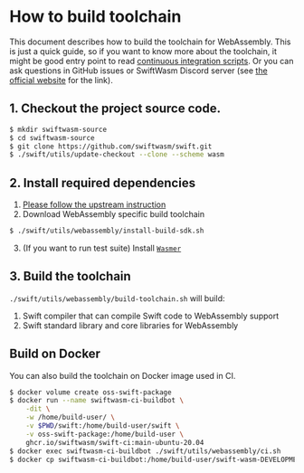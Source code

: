 # How to build toolchain

This document describes how to build the toolchain for WebAssembly.
This is just a quick guide, so if you want to know more about the toolchain, it might be good entry point to read [continuous integration scripts](https://github.com/swiftwasm/swift/blob/swiftwasm/.github/workflows/build-toolchain.yml).
Or you can ask questions in GitHub issues or SwiftWasm Discord server (see [the official website](https://swiftwasm.org) for the link).

## 1. Checkout the project source code.

```sh
$ mkdir swiftwasm-source
$ cd swiftwasm-source
$ git clone https://github.com/swiftwasm/swift.git
$ ./swift/utils/update-checkout --clone --scheme wasm
```

## 2. Install required dependencies

1. [Please follow the upstream instruction](https://github.com/apple/swift/blob/main/docs/HowToGuides/GettingStarted.md#installing-dependencies)
2. Download WebAssembly specific build toolchain

```sh
$ ./swift/utils/webassembly/install-build-sdk.sh
```

3. (If you want to run test suite) Install [`Wasmer`](https://wasmer.io/)

## 3. Build the toolchain

`./swift/utils/webassembly/build-toolchain.sh` will build:

1. Swift compiler that can compile Swift code to WebAssembly support
2. Swift standard library and core libraries for WebAssembly


## Build on Docker

You can also build the toolchain on Docker image used in CI.

```sh
$ docker volume create oss-swift-package
$ docker run --name swiftwasm-ci-buildbot \
    -dit \
    -w /home/build-user/ \
    -v $PWD/swift:/home/build-user/swift \
    -v oss-swift-package:/home/build-user \
    ghcr.io/swiftwasm/swift-ci:main-ubuntu-20.04
$ docker exec swiftwasm-ci-buildbot ./swift/utils/webassembly/ci.sh
$ docker cp swiftwasm-ci-buildbot:/home/build-user/swift-wasm-DEVELOPMENT-SNAPSHOT-*-ubuntu-20.04.tar.gz .
```

